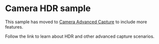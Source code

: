 <!---
  category: AudioVideoAndCamera 
  samplefwlink: http://go.microsoft.com/fwlink/p/?LinkId=620517
--->

# Camera HDR sample

This sample has moved to [Camera Advanced Capture](http://go.microsoft.com/fwlink/p/?LinkId=620517) to include more features.

Follow the link to learn about HDR and other advanced capture scenarios.
